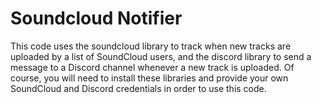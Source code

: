 # Soundcloud Notifier
This code uses the soundcloud library to track when new tracks are uploaded by a list of SoundCloud users, and the discord library to send a message to a Discord channel whenever a new track is uploaded. Of course, you will need to install these libraries and provide your own SoundCloud and Discord credentials in order to use this code.
